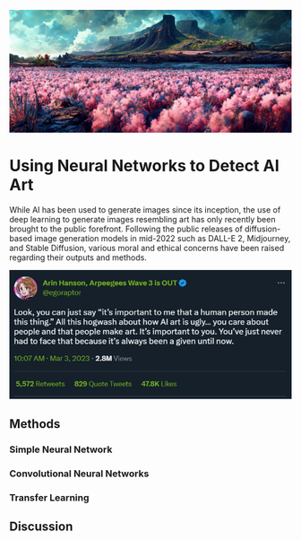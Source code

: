 ![midjourney image](images/midjourney.jpg)

# Using Neural Networks to Detect AI Art

While AI has been used to generate images since its inception, the use of deep learning to generate images resembling art has only recently been brought to the public forefront. Following the public releases of diffusion-based image generation models in mid-2022 such as DALL-E 2, Midjourney, and Stable Diffusion, various moral and ethical concerns have been raised regarding their outputs and methods. 

<p align="center">
  <img src="images/tweet.png" alt="arin hanson tweet" />
</p>



## Methods



### Simple Neural Network

### Convolutional Neural Networks

### Transfer Learning

## Discussion



